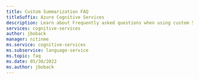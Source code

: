 ```yaml
---
title: Custom Summarization FAQ
titleSuffix: Azure Cognitive Services
description: Learn about Frequently asked questions when using custom Summarization.
services: cognitive-services
author: jboback
manager: nitinme
ms.service: cognitive-services
ms.subservice: language-service
ms.topic: faq
ms.date: 05/30/2022
ms.author: jboback
---
```


